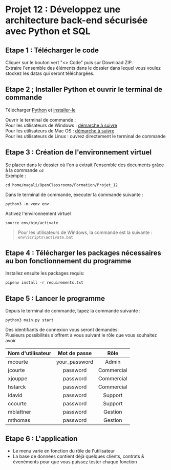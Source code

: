 # Projet 12 : Développez une architecture back-end sécurisée avec Python et SQL



## Etape 1 : Télécharger le code

Cliquer sur le bouton vert "<> Code" puis sur Download ZIP.  
Extraire l'ensemble des éléments dans le dossier dans lequel vous voulez stockez les datas qui seront téléchargées.  


## Etape 2 ; Installer Python et ouvrir le terminal de commande

Télécharger [Python](https://www.python.org/downloads/) et [installer-le](https://fr.wikihow.com/installer-Python)  

Ouvrir le terminal de commande :  
Pour les utilisateurs de Windows : [démarche à suivre ](https://support.kaspersky.com/fr/common/windows/14637#block0)  
Pour les utilisateurs de Mac OS : [démarche à suivre ](https://support.apple.com/fr-fr/guide/terminal/apd5265185d-f365-44cb-8b09-71a064a42125/mac)  
Pour les utilisateurs de Linux : ouvrez directement le terminal de commande   


## Etape 3 : Création de l'environnement virtuel

Se placer dans le dossier où l'on a extrait l'ensemble des documents grâce à la commande ``cd``  
Exemple :
```
cd home/magali/OpenClassrooms/Formation/Projet_12
```


Dans le terminal de commande, executer la commande suivante :
```
python3 -m venv env
```


Activez l'environnement virtuel
```
source env/bin/activate
```
> Pour les utilisateurs de Windows, la commande est la suivante : 
> ``` env\Scripts\activate.bat ```

## Etape 4 : Télécharger les packages nécessaires au bon fonctionnement du programme


Installez ensuite les packages requis:  
```
pipenv install -r requirements.txt
```

## Etape 5 : Lancer le programme


Depuis le terminal de commande, tapez la commande suivante :
```
python3 main.py start
```
Des identifiants de connexion vous seront demandés:  
Plusieurs possibilités s'offrent à vous suivant le rôle que vous souhaitez avoir 

|   Nom d'utilisateur   |   Mot de passe |   Rôle |
|---    |:-:    |:-:    |
|   mcourte |   your_password   |   Admin |
|   jcourte   |   password |   Commercial|
|   xjouppe   |   password  |   Commercial |
|   hstarck   |   password  |   Commercial |
|   idavid   |   password  |   Support |
|   ccourte   |   password  |   Support |
|   mblattner   |   password  |   Gestion |
|   mthomas   |   password   |   Gestion 


## Etape 6 : L'application

* Le menu varie en fonction du rôle de l'utilisateur
* La base de données contient déjà quelques clients, contrats & évenèments pour que vous puissez tester chaque fonction
